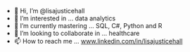- 👋 Hi, I’m @lisajusticehall
- 👀 I’m interested in ... data analytics
- 🌱 I’m currently mastering ... SQL, C#, Python and R
- 💞️ I’m looking to collaborate in ... healthcare
- 📫 How to reach me ... www.linkedin.com/in/lisajusticehall

<!---
lisajusticehall/lisajusticehall is a ✨ special ✨ repository because its `README.md` (this file) appears on your GitHub profile.
You can click the Preview link to take a look at your changes.
--->
